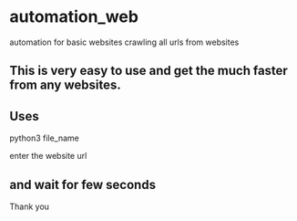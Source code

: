 # automation_web
automation for basic websites crawling all urls from websites

This is very easy to use and get the much faster from any websites.
---------------------------------------------------------------------

Uses
-------------------------------------------------------------------

python3 file_name

enter the website url 

and wait for few seconds
----------------------------------------------

Thank you
